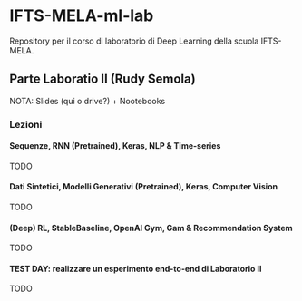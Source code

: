 # IFTS-MELA-ml-lab
Repository per il corso di laboratorio di Deep Learning della scuola IFTS-MELA.

## Parte Laboratio II (Rudy Semola)
NOTA: Slides (qui o drive?) + Nootebooks

### Lezioni
#### Sequenze, RNN (Pretrained), Keras, NLP & Time-series 
TODO
#### Dati Sintetici, Modelli Generativi (Pretrained), Keras, Computer Vision
TODO
#### (Deep) RL, StableBaseline, OpenAI Gym, Gam & Recommendation System
TODO
#### TEST DAY: realizzare un esperimento end-to-end  di Laboratorio II
TODO
